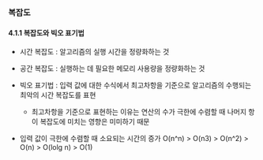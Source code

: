 ### 복잡도
#### 4.1.1 복잡도와 빅오 표기법
* 시간 복잡도 : 알고리즘의 실행 시간을 정량화하는 것
* 공간 복잡도 : 실행하는 데 필요한 메모리 사용량을 정량화하는 것
* 빅오 표기법 : 입력 값에 대한 수식에서 최고차항을 기준으로 알고리즘의 수행되는 최악의 시간 복잡도를 표현
  
  * 최고차항을 기준으로 표현하는 이유는 연산의 수가 극한에 수렴할 때 나머지 항이 복잡도에 미치는 영향은 미미하기 때문

* 입력 값이 극한에 수렴할 때 소요되는 시간의 증가
O(n^n) > O(n3) > O(n^2) > O(n) > O(lolg n) > O(1)